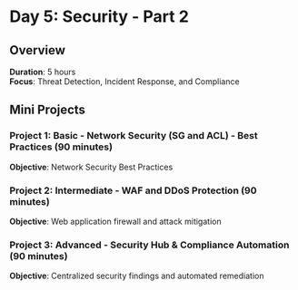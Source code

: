 # Day 5: Security - Part 2

## Overview
**Duration**: 5 hours  
**Focus**: Threat Detection, Incident Response, and Compliance

## Mini Projects

### Project 1: Basic - Network Security (SG and ACL) - Best Practices (90 minutes)
**Objective**: Network Security Best Practices

### Project 2: Intermediate - WAF and DDoS Protection (90 minutes)
**Objective**: Web application firewall and attack mitigation

### Project 3: Advanced - Security Hub & Compliance Automation (90 minutes)
**Objective**: Centralized security findings and automated remediation
